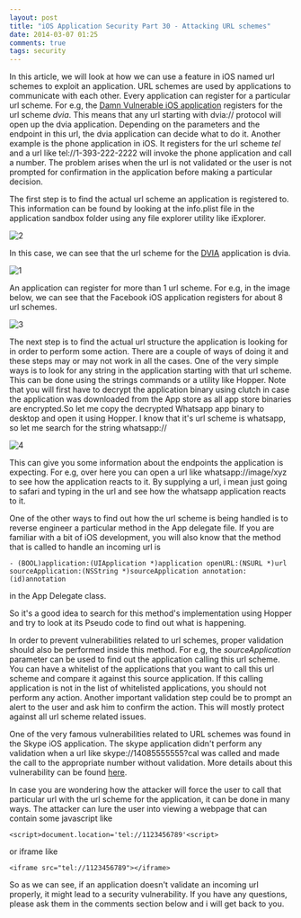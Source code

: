 ```yaml
---
layout: post
title: "iOS Application Security Part 30 - Attacking URL schemes"
date: 2014-03-07 01:25
comments: true
tags: security
---
```


In this article, we will look at how we can use a feature in iOS named url schemes to exploit an application. URL schemes are used by applications to communicate with each other. Every application can register for a particular url scheme. For e.g, the [Damn Vulnerable iOS application](http://damnvulnerableiosapp.com) registers for the url scheme _dvia_. This means that any url starting with dvia:// protocol will open up the dvia application. Depending on the parameters and the endpoint in this url, the dvia application can decide what to do it. Another example is the phone application in iOS. It registers for the url scheme _tel_ and a url like tel://1-393-222-2222 will invoke the phone application and call a number. The problem arises when the url is not validated or the user is not prompted for confirmation in the application before making a particular decision.

<!-- more -->

The first step is to find the actual url scheme an application is registered to. This information can be found by looking at the info.plist file in the application sandbox folder using any file explorer utility like iExplorer.

![2]({{site.baseurl}}/images/posts/ios30/2.png) 

In this case, we can see that the url scheme for the [DVIA](http://damnvulnerableiosapp.com) application is dvia.

![1]({{site.baseurl}}/images/posts/ios30/1.png)

An application can register for more than 1 url scheme. For e.g, in the image below, we can see that the Facebook iOS application registers for about 8 url schemes.

![3]({{site.baseurl}}/images/posts/ios30/3.png)

The next step is to find the actual url structure the application is looking for in order to perform some action. There are a couple of ways of doing it and these steps may or may not work in all the cases. One of the very simple ways is to look for any string in the application starting with that url scheme. This can be done using the strings commands or a utility like Hopper. Note that you will first have to decrypt the application binary using clutch in case the application was downloaded from the App store as all app store binaries are encrypted.So let me copy the decrypted Whatsapp app binary to desktop and open it using Hopper. I know that it's url scheme is whatsapp, so let me search for the string whatsapp://

![4]({{site.baseurl}}/images/posts/ios30/4.png)

This can give you some information about the endpoints the application is expecting. For e.g, over here you can open a url like whatsapp://image/xyz to see how the application reacts to it. By supplying a url, i mean just going to safari and typing in the url and see how the whatsapp application reacts to it.

One of the other ways to find out how the url scheme is being handled is to reverse engineer a particular method in the App delegate file. If you are familiar with a bit of iOS development, you will also know that the method that is called to handle an incoming url is

`- (BOOL)application:(UIApplication *)application openURL:(NSURL *)url sourceApplication:(NSString *)sourceApplication annotation:(id)annotation`

in the App Delegate class.

So it's a good idea to search for this method's implementation using Hopper and try to look at its Pseudo code to find out what is happening.

In order to prevent vulnerabilities related to url schemes, proper validation should also be performed inside this method. For e.g, the _sourceApplication_ parameter can be used to find out the application calling this url scheme. You can have a whitelist of the applications that you want to call this url scheme and compare it against this source application. If this calling application is not in the list of whitelisted applications, you should not perform any action. Another important validation step could be to prompt an alert to the user and ask him to confirm the action. This will mostly protect against all url scheme related issues.

One of the very famous vulnerabilities related to URL schemes was found in the Skype iOS application. The skype application didn't perform any validation when a url like skype://14085555555?cal was called and made the call to the appropriate number without validation. More details about this vulnerability can be found [here](http://software-security.sans.org/blog/2010/11/08/insecure-handling-url-schemes-apples-ios/).

In case you are wondering how the attacker will force the user to call that particular url with the url scheme for the application, it can be done in many ways. The attacker can lure the user into viewing a webpage that can contain some javascript like

`<script>document.location='tel://1123456789'<script>`

or iframe like

`<iframe src="tel://1123456789"></iframe>`

So as we can see, if an application doesn't validate an incoming url properly, it might lead to a security vulnerability. If you have any questions, please ask them in the comments section below and i will get back to you.